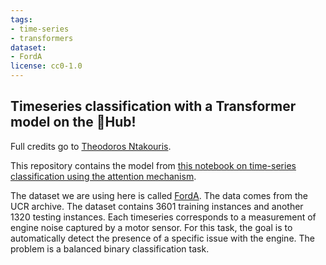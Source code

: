 ```yaml
---
tags:
- time-series
- transformers
dataset:
- FordA
license: cc0-1.0
---
```

## Timeseries classification with a Transformer model on the 🤗Hub! 
Full credits go to [Theodoros Ntakouris](https://github.com/ntakouris).

This repository contains the model from [this notebook on time-series classification using the attention mechanism](https://keras.io/examples/timeseries/timeseries_classification_transformer/). 

The dataset we are using here is called [FordA](http://www.j-wichard.de/publications/FordPaper.pdf). The data comes from the UCR archive. The dataset contains 3601 training instances and another 1320 testing instances. Each timeseries corresponds to a measurement of engine noise captured by a motor sensor. For this task, the goal is to automatically detect the presence of a specific issue with the engine. The problem is a balanced binary classification task. 